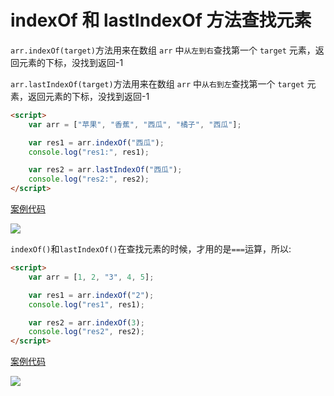 # indexOf 和 lastIndexOf 方法查找元素

`arr.indexOf(target)`方法用来在数组 `arr` 中`从左到右`查找第一个 `target` 元素，返回元素的下标，没找到返回-1

`arr.lastIndexOf(target)`方法用来在数组 `arr` 中`从右到左`查找第一个 `target` 元素，返回元素的下标，没找到返回-1

```html
<script>
    var arr = ["苹果", "香蕉", "西瓜", "橘子", "西瓜"];

    var res1 = arr.indexOf("西瓜");
    console.log("res1:", res1);

    var res2 = arr.lastIndexOf("西瓜");
    console.log("res2:", res2);
</script>
```

[案例代码](./demo/demo01.html)

![](./images/01.png)

`indexOf()`和`lastIndexOf()`在查找元素的时候，才用的是`===`运算，所以:

```html
<script>
    var arr = [1, 2, "3", 4, 5];

    var res1 = arr.indexOf("2");
    console.log("res1", res1);

    var res2 = arr.indexOf(3);
    console.log("res2", res2);
</script>
```

[案例代码](./demo/demo02.html)

![](./images/02.png)
